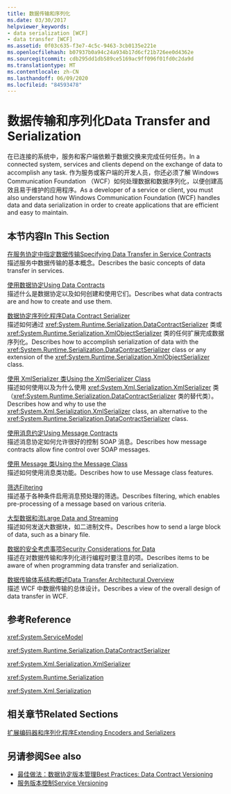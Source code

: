 ```yaml
---
title: 数据传输和序列化
ms.date: 03/30/2017
helpviewer_keywords:
- data serialization [WCF]
- data transfer [WCF]
ms.assetid: 0f03c635-f3e7-4c5c-9463-3cb0135e221e
ms.openlocfilehash: b07937b0a94c24a934b17d6cf21b726ee0d4362e
ms.sourcegitcommit: cdb295dd1db589ce5169ac9ff096f01fd0c2da9d
ms.translationtype: MT
ms.contentlocale: zh-CN
ms.lasthandoff: 06/09/2020
ms.locfileid: "84593478"
---
```

# <a name="data-transfer-and-serialization"></a><span data-ttu-id="75de9-102">数据传输和序列化</span><span class="sxs-lookup"><span data-stu-id="75de9-102">Data Transfer and Serialization</span></span>
<span data-ttu-id="75de9-103">在已连接的系统中，服务和客户端依赖于数据交换来完成任何任务。</span><span class="sxs-lookup"><span data-stu-id="75de9-103">In a connected system, services and clients depend on the exchange of data to accomplish any task.</span></span> <span data-ttu-id="75de9-104">作为服务或客户端的开发人员，你还必须了解 Windows Communication Foundation （WCF）如何处理数据和数据序列化，以便创建高效且易于维护的应用程序。</span><span class="sxs-lookup"><span data-stu-id="75de9-104">As a developer of a service or client, you must also understand how Windows Communication Foundation (WCF) handles data and data serialization in order to create applications that are efficient and easy to maintain.</span></span>  
  
## <a name="in-this-section"></a><span data-ttu-id="75de9-105">本节内容</span><span class="sxs-lookup"><span data-stu-id="75de9-105">In This Section</span></span>  
 [<span data-ttu-id="75de9-106">在服务协定中指定数据传输</span><span class="sxs-lookup"><span data-stu-id="75de9-106">Specifying Data Transfer in Service Contracts</span></span>](specifying-data-transfer-in-service-contracts.md)  
 <span data-ttu-id="75de9-107">描述服务中数据传输的基本概念。</span><span class="sxs-lookup"><span data-stu-id="75de9-107">Describes the basic concepts of data transfer in services.</span></span>  
  
 [<span data-ttu-id="75de9-108">使用数据协定</span><span class="sxs-lookup"><span data-stu-id="75de9-108">Using Data Contracts</span></span>](using-data-contracts.md)  
 <span data-ttu-id="75de9-109">描述什么是数据协定以及如何创建和使用它们。</span><span class="sxs-lookup"><span data-stu-id="75de9-109">Describes what data contracts are and how to create and use them.</span></span>  
  
 [<span data-ttu-id="75de9-110">数据协定序列化程序</span><span class="sxs-lookup"><span data-stu-id="75de9-110">Data Contract Serializer</span></span>](data-contract-serializer.md)  
 <span data-ttu-id="75de9-111">描述如何通过 <xref:System.Runtime.Serialization.DataContractSerializer> 类或 <xref:System.Runtime.Serialization.XmlObjectSerializer> 类的任何扩展完成数据序列化。</span><span class="sxs-lookup"><span data-stu-id="75de9-111">Describes how to accomplish serialization of data with the <xref:System.Runtime.Serialization.DataContractSerializer> class or any extension of the <xref:System.Runtime.Serialization.XmlObjectSerializer> class.</span></span>  
  
 [<span data-ttu-id="75de9-112">使用 XmlSerializer 类</span><span class="sxs-lookup"><span data-stu-id="75de9-112">Using the XmlSerializer Class</span></span>](using-the-xmlserializer-class.md)  
 <span data-ttu-id="75de9-113">描述如何使用以及为什么使用 <xref:System.Xml.Serialization.XmlSerializer> 类（<xref:System.Runtime.Serialization.DataContractSerializer> 类的替代类）。</span><span class="sxs-lookup"><span data-stu-id="75de9-113">Describes how and why to use the <xref:System.Xml.Serialization.XmlSerializer> class, an alternative to the <xref:System.Runtime.Serialization.DataContractSerializer> class.</span></span>  
  
 [<span data-ttu-id="75de9-114">使用消息约定</span><span class="sxs-lookup"><span data-stu-id="75de9-114">Using Message Contracts</span></span>](using-message-contracts.md)  
 <span data-ttu-id="75de9-115">描述消息协定如何允许很好的控制 SOAP 消息。</span><span class="sxs-lookup"><span data-stu-id="75de9-115">Describes how message contracts allow fine control over SOAP messages.</span></span>  
  
 [<span data-ttu-id="75de9-116">使用 Message 类</span><span class="sxs-lookup"><span data-stu-id="75de9-116">Using the Message Class</span></span>](using-the-message-class.md)  
 <span data-ttu-id="75de9-117">描述如何使用消息类功能。</span><span class="sxs-lookup"><span data-stu-id="75de9-117">Describes how to use Message class features.</span></span>  
  
 [<span data-ttu-id="75de9-118">筛选</span><span class="sxs-lookup"><span data-stu-id="75de9-118">Filtering</span></span>](filtering.md)  
 <span data-ttu-id="75de9-119">描述基于各种条件启用消息预处理的筛选。</span><span class="sxs-lookup"><span data-stu-id="75de9-119">Describes filtering, which enables pre-processing of a message based on various criteria.</span></span>  
  
 [<span data-ttu-id="75de9-120">大型数据和流</span><span class="sxs-lookup"><span data-stu-id="75de9-120">Large Data and Streaming</span></span>](large-data-and-streaming.md)  
 <span data-ttu-id="75de9-121">描述如何发送大数据块，如二进制文件。</span><span class="sxs-lookup"><span data-stu-id="75de9-121">Describes how to send a large block of data, such as a binary file.</span></span>  
  
 [<span data-ttu-id="75de9-122">数据的安全考虑事项</span><span class="sxs-lookup"><span data-stu-id="75de9-122">Security Considerations for Data</span></span>](security-considerations-for-data.md)  
 <span data-ttu-id="75de9-123">描述在对数据传输和序列化进行编程时要注意的项。</span><span class="sxs-lookup"><span data-stu-id="75de9-123">Describes items to be aware of when programming data transfer and serialization.</span></span>  
  
 [<span data-ttu-id="75de9-124">数据传输体系结构概述</span><span class="sxs-lookup"><span data-stu-id="75de9-124">Data Transfer Architectural Overview</span></span>](data-transfer-architectural-overview.md)  
 <span data-ttu-id="75de9-125">描述 WCF 中数据传输的总体设计。</span><span class="sxs-lookup"><span data-stu-id="75de9-125">Describes a view of the overall design of data transfer in WCF.</span></span>  
  
## <a name="reference"></a><span data-ttu-id="75de9-126">参考</span><span class="sxs-lookup"><span data-stu-id="75de9-126">Reference</span></span>  
 <xref:System.ServiceModel>  
  
 <xref:System.Runtime.Serialization.DataContractSerializer>  
  
 <xref:System.Xml.Serialization.XmlSerializer>  
  
 <xref:System.Runtime.Serialization>  
  
 <xref:System.Xml.Serialization>  
  
## <a name="related-sections"></a><span data-ttu-id="75de9-127">相关章节</span><span class="sxs-lookup"><span data-stu-id="75de9-127">Related Sections</span></span>  
 [<span data-ttu-id="75de9-128">扩展编码器和序列化程序</span><span class="sxs-lookup"><span data-stu-id="75de9-128">Extending Encoders and Serializers</span></span>](../extending/extending-encoders-and-serializers.md)  
  
## <a name="see-also"></a><span data-ttu-id="75de9-129">另请参阅</span><span class="sxs-lookup"><span data-stu-id="75de9-129">See also</span></span>

- [<span data-ttu-id="75de9-130">最佳做法：数据协定版本管理</span><span class="sxs-lookup"><span data-stu-id="75de9-130">Best Practices: Data Contract Versioning</span></span>](../best-practices-data-contract-versioning.md)
- [<span data-ttu-id="75de9-131">服务版本控制</span><span class="sxs-lookup"><span data-stu-id="75de9-131">Service Versioning</span></span>](../service-versioning.md)
